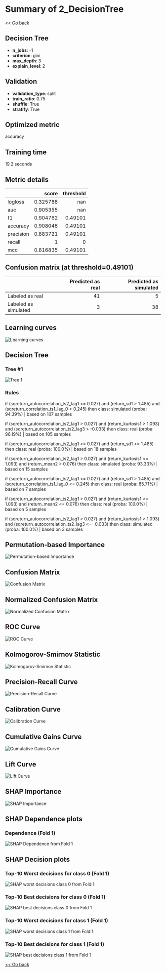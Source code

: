 # Summary of 2_DecisionTree

[<< Go back](../README.md)


## Decision Tree
- **n_jobs**: -1
- **criterion**: gini
- **max_depth**: 3
- **explain_level**: 2

## Validation
 - **validation_type**: split
 - **train_ratio**: 0.75
 - **shuffle**: True
 - **stratify**: True

## Optimized metric
accuracy

## Training time

19.2 seconds

## Metric details
|           |    score |   threshold |
|:----------|---------:|------------:|
| logloss   | 0.325788 |   nan       |
| auc       | 0.905355 |   nan       |
| f1        | 0.904762 |     0.49101 |
| accuracy  | 0.908046 |     0.49101 |
| precision | 0.883721 |     0.49101 |
| recall    | 1        |     0       |
| mcc       | 0.816835 |     0.49101 |


## Confusion matrix (at threshold=0.49101)
|                      |   Predicted as real |   Predicted as simulated |
|:---------------------|--------------------:|-------------------------:|
| Labeled as real      |                  41 |                        5 |
| Labeled as simulated |                   3 |                       38 |

## Learning curves
![Learning curves](learning_curves.png)

## Decision Tree 

### Tree #1
![Tree 1](learner_fold_0_tree.svg)

### Rules

if (sqreturn_autocorrelation_ts2_lag1 <= 0.027) and (return_sd1 > 1.485) and (sqreturn_correlation_ts1_lag_0 > 0.245) then class: simulated (proba: 94.39%) | based on 107 samples

if (sqreturn_autocorrelation_ts2_lag1 > 0.027) and (return_kurtosis1 > 1.093) and (sqreturn_autocorrelation_ts2_lag3 > -0.033) then class: real (proba: 96.19%) | based on 105 samples

if (sqreturn_autocorrelation_ts2_lag1 <= 0.027) and (return_sd1 <= 1.485) then class: real (proba: 100.0%) | based on 18 samples

if (sqreturn_autocorrelation_ts2_lag1 > 0.027) and (return_kurtosis1 <= 1.093) and (return_mean2 > 0.076) then class: simulated (proba: 93.33%) | based on 15 samples

if (sqreturn_autocorrelation_ts2_lag1 <= 0.027) and (return_sd1 > 1.485) and (sqreturn_correlation_ts1_lag_0 <= 0.245) then class: real (proba: 85.71%) | based on 7 samples

if (sqreturn_autocorrelation_ts2_lag1 > 0.027) and (return_kurtosis1 <= 1.093) and (return_mean2 <= 0.076) then class: real (proba: 100.0%) | based on 5 samples

if (sqreturn_autocorrelation_ts2_lag1 > 0.027) and (return_kurtosis1 > 1.093) and (sqreturn_autocorrelation_ts2_lag3 <= -0.033) then class: simulated (proba: 100.0%) | based on 3 samples





## Permutation-based Importance
![Permutation-based Importance](permutation_importance.png)
## Confusion Matrix

![Confusion Matrix](confusion_matrix.png)


## Normalized Confusion Matrix

![Normalized Confusion Matrix](confusion_matrix_normalized.png)


## ROC Curve

![ROC Curve](roc_curve.png)


## Kolmogorov-Smirnov Statistic

![Kolmogorov-Smirnov Statistic](ks_statistic.png)


## Precision-Recall Curve

![Precision-Recall Curve](precision_recall_curve.png)


## Calibration Curve

![Calibration Curve](calibration_curve_curve.png)


## Cumulative Gains Curve

![Cumulative Gains Curve](cumulative_gains_curve.png)


## Lift Curve

![Lift Curve](lift_curve.png)



## SHAP Importance
![SHAP Importance](shap_importance.png)

## SHAP Dependence plots

### Dependence (Fold 1)
![SHAP Dependence from Fold 1](learner_fold_0_shap_dependence.png)

## SHAP Decision plots

### Top-10 Worst decisions for class 0 (Fold 1)
![SHAP worst decisions class 0 from Fold 1](learner_fold_0_shap_class_0_worst_decisions.png)
### Top-10 Best decisions for class 0 (Fold 1)
![SHAP best decisions class 0 from Fold 1](learner_fold_0_shap_class_0_best_decisions.png)
### Top-10 Worst decisions for class 1 (Fold 1)
![SHAP worst decisions class 1 from Fold 1](learner_fold_0_shap_class_1_worst_decisions.png)
### Top-10 Best decisions for class 1 (Fold 1)
![SHAP best decisions class 1 from Fold 1](learner_fold_0_shap_class_1_best_decisions.png)

[<< Go back](../README.md)
